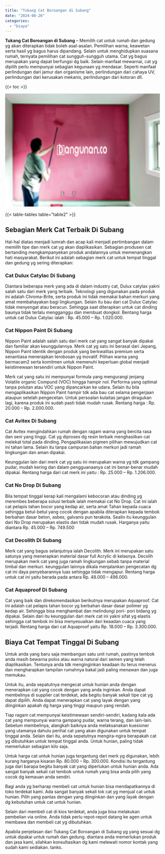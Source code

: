 ```yaml
---
title: "Tukang Cat Boroangan di Subang"
date: "2024-08-26"
categories: 
  - "biaya"
---
```


**Tukang Cat Boroangan di Subang** – Memilih cat untuk rumah dan gedung yg akan diterapkan tidak boleh asal-asalan. Pemilihan warna, keawetan serta hasil yg bagus harus dipandang. Selain untuk menghidupkan suasana rumah, ternyata pemilihan cat sungguh-sungguh utama. Cat yg bagus merupakan yang dapat berfungsi dg baik. Selain manfaat mewarnai, cat yg dipilih perlu mempunyai sebagian kegunaan yg mendasar. Seperti manfaat perlindungan dari jamur dan organisme lain, perlindungan dari cahaya UV, perlindungan dari kerusakan mekanis, perlindungan dari kotoran dll.

{{< toc >}}

![Tukang Cat Boroangan di Subang](/images/jasa-cat-murah40.png)

{{< table-tables table="table2" >}}

## Sebagian Merk Cat Terbaik Di Subang

Hal-hal diatas menjadi lumrah dan acap kali menjadi pertimbangan dalam memilih tipe dan merk cat yg akan diaplikasikan. Sebagian produsen cat bertanding mengkampanyekan produk andalannya untuk memenangkan hati masyarakat. Berikut ini adalah sebagian merk cat untuk tempat tinggal dan gedung yg sering diterapkan:

### Cat Dulux Catylac Di Subang

Diantara beberapa merk yang ada di dalam industry cat, Dulux catylax yakni salah satu dari merk yang terbaik. Teknologi yang digunakan pada produk ini adalah Chroma-Brite, serta produk ini tidak memakai bahan merkuri yang amat membahayakan bagi lingkungan. Selain itu bau dari cat Dulux Catylac tidak menyengat atau beracun. Sehingga saat diterapkan untuk cat dinding baunya tidak terlalu mengganggu dan membuat dongkol. Bentang harga untuk cat Dulux Catylac ialah : Rp. 45.000 – Rp. 1.020.000.

### Cat Nippon Paint Di Subang

Nippon Paint adalah salah satu dari merk cat yang sangat banyak dipakai dan familiar akan keunggulannya. Merk cat yg satu ini berasal dari Jepang, Nippon Paint identik dengan produk yang berkwalitas premium serta senantiasa menerapkan terobosan yg inovatif. Pilihan warna yang bermacam2 serta komitmen untuk memenuhi keperluan global menjadi keistimewaan tersendiri untuk Nippon Paint.

Merk cat yang satu ini mempunyai formula yang mengurangi jenjang Volatile organic Compund (VOC) hingga hampir nol. Performa yang optimal tanpa polutan atau VOC yang dipancarkan ke udara. Selain itu bila mengaplikasikan Nippon Paint hampir tdk ada bau cat selama pengerjaan ataupun setelah pengecetan. Untuk persoalan kulaitas jangan diragukan lagi, karena produk ini sudah pasti tidak mudah rusak. Rentang harga : Rp. 20.000 – Rp. 2.000.000.

### Cat Avitex Di Subang

Cat Avitex mengindahkan rumah dengan ragam warna yang bercita rasa dan seni yang tinggi. Cat yg diproses dg resin terbaik menghasilkan cat melekat total pada dinding. Pengaplikasian pigmen pilihan mewujudkan cat ini tahan lama. Selain itu tanpa campuran bahan merkuri jadi ramah lingkungan dan aman dipakai.

Keunggulan lain dari merk cat yg satu ini merupakan warna yg tdk gampang pudar, mudah kering dan dalam pengguanaanya cat ini benar-benar mudah dipakai. Rentang harga dari cat merk ini yaitu : Rp. 25.000 – Rp. 1.206.000.

### Cat No Drop Di Subang

Bila tempat tinggal kerap kali mengalami kebocoran atau dinding yg merembes beberapa solusi terbaik ialah memakai cat No Drop. Cat ini ialah cat pelapis tahan bocor yang kedap air, serta amat Tahan kepada cuaca sehingga betul-betul yang cocok dengan apabila diterapkan kepada tembok berbahan dasar beton, asbes, galvanis pun terakota. Sealin itu keunggulan dari No Drop merupakan elastis dan tidak mudah rusak. Harganya yaitu diantara Rp. 45.000 – Rp. 749.500

### Cat Decolith Di Subang

Merk cat yang bagus selanjutnya ialah Decolith. Merk ini merupakan satu satunya yang menerapkan material dasar full Acrylic di kelasnya. Decolih merupakan merk cat yang juga ramah lingkungan sebab tanpa material timbal dan merkuri. keunggulan lainnya dikala menjalankan pengecatan dg cat ini daya penyebarannya luas sehingga tidak mengapur. Rentang harga untuk cat ini yaitu berada pada antara Rp. 48.000 – 496.000.

### Cat Aquaproof Di Subang

Cat yang baik dan direkomendasikan berikutnya merupakan Aquaproof. Cat ini adalah cat pelapis tahan bocor yg berbahan dasar dasar polimer yg kedap air. Sehingga bisa menghambat dan melindungi pori- pori bidang yg dipakai. Selain dari itu keunggulan dari merk cat ini yakni sifat yg elastis sehingga cat tembok ini bisa menyesuaikan dari keaadan cuaca yang terjadi. Rentang harga dari cat Aquaproof yaitu Rp. 18.000 – Rp. 3.300.000.

## Biaya Cat Tempat Tinggal Di Subang

Untuk anda yang baru saja membangun satu unit rumah, pastinya tembok anda masih bewarna polos atau warna natural dari semen yang telah diaplikasikan. Tentunya anda tdk menginginkan keadaan itu terus menerus dan mengharapkan tampilan rumahnya bakal jadi paling menawan dan juga memukau.

Untuk itu, anda sepatutnya mengecat untuk hunian anda dengan menerapkan cat yang cocok dengan yang anda inginkan. Anda dapat membelinya di supplier cat terdekat, ada begitu banyak sekali tipe cat yg dapat dipilih. Anda dapat menerapkan cat yang layak dengan yang diinginkan apakah dg harga yang tinggi maupun yang rendah.

Tiap ragam cat mempunyai keistimewaan sendiri-sendiri, kadang kala ada cat yang mempunyai warna gampang pudar, warna terang, dan lain-lain. Sebelum membelinya, alangkah baiknya anda melaksanakan kuesioner yang utamanya dahulu perihal cat yang akan digunakan untuk tempat tinggal anda. Selain dari itu, anda sepatutnya mengira-ngira berapakah cat yg dibutuhkan untuk tempat tinggal anda. Untuk hunian, paling tidak memerlukan sebagian kilo saja.

Untuk harga cat untuk hunian juga tergantung dari merk yg digunakan, lebih kurang harganya kisaran Rp. 80.000 – Rp. 300.000. Kondisi itu tergantung juga dari barapa begitu banyak cat yang diperlukan untuk hunian anda. Ada sangat banyak sekali cat tembok untuk rumah yang bisa anda pilih yang cocok dg kemauan anda sendiri.

Bagi anda yg berharap membeli cat untuk hunian bisa mendapatkannya di toko terdekat kami. Ada sangat banyak sekali tok cat yg menjual cat untuk hunian. Pilih yang pantas dengan yang diinginkan dan yang layak dengan dg kebutuhan untuk cat untuk hunian.

Selain dari membeli cat di kios terdekat, anda juga bisa melakukan pembelian via online. Anda tidak perlu repot-repot datang ke agen untuk membawa dan membeli cat yg dibutuhkan.

Apabila penjelasan dari Tukang Cat Boroangan di Subang yg yang sesuai dg untuk dipakai untuk rumah dan gedung. diantara anda memerlukan produk dan jasa kami, silahkan konsultasikan dg kami melewati nomor kontak yang sudah kami sediakan. tanks.
